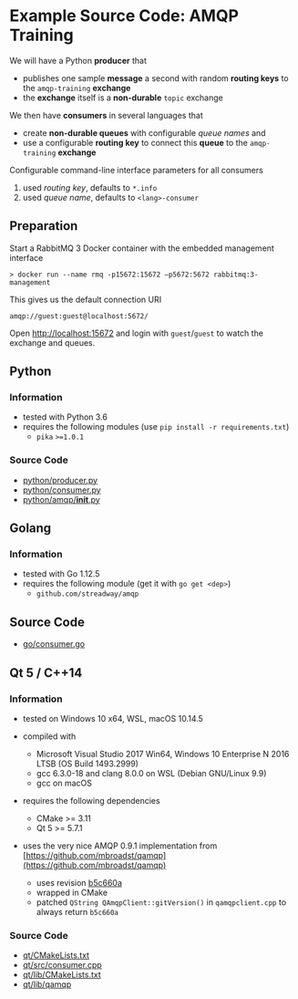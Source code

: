 # Example Source Code: AMQP Training
We will have a Python __producer__ that

- publishes one sample __message__ a second with random __routing keys__ to the `amqp-training` __exchange__
- the __exchange__ itself is a __non-durable__ `topic` exchange

We then have __consumers__ in several languages that

- create __non-durable queues__ with configurable _queue names_  and
- use a configurable __routing key__ to connect this __queue__ to the `amqp-training` __exchange__

Configurable command-line interface parameters for all consumers

1. used _routing key_, defaults to `*.info`
1. used _queue name_, defaults to `<lang>-consumer`

## Preparation
Start a RabbitMQ 3 Docker container with the embedded management interface

```
> docker run --name rmq -p15672:15672 –p5672:5672 rabbitmq:3-management 
```

This gives us the default connection URI
```
amqp://guest:guest@localhost:5672/
```

Open [http://localhost:15672](http://localhost:15672) and login with `guest`/`guest` to watch the exchange and queues.


## Python
### Information
- tested with Python 3.6
- requires the following modules (use `pip install -r requirements.txt`)
  - `pika` `>=1.0.1`

### Source Code
- [python/producer.py](python/producer.py)
- [python/consumer.py](python/consumer.py)
- [python/amqp/__init__.py](python/amqp/__init__.py) 


## Golang
### Information
- tested with Go 1.12.5
- requires the following module (get it with `go get <dep>`)
  - `github.com/streadway/amqp`

## Source Code
- [go/consumer.go](go/consumer.go)


## Qt 5 / C++14
### Information
- tested on Windows 10 x64, WSL, macOS 10.14.5
- compiled with
  - Microsoft Visual Studio 2017 Win64, Windows 10 Enterprise N 2016 LTSB (OS Build 1493.2999)
  - gcc 6.3.0-18 and clang 8.0.0 on WSL (Debian GNU/Linux 9.9)
  - gcc on macOS

- requires the following dependencies
  - CMake >= 3.11
  - Qt 5  >= 5.7.1

- uses the very nice AMQP 0.9.1 implementation from [https://github.com/mbroadst/qamqp](https://github.com/mbroadst/qamqp)
  - uses revision [b5c660a](https://github.com/mbroadst/qamqp/commit/b5c660a1ac10ac5bbb8f770318d0eb69b484de93)
  - wrapped in CMake
  - patched `QString QAmqpClient::gitVersion()` in `qamqpclient.cpp` to always return `b5c660a`

### Source Code
- [qt/CMakeLists.txt](qt/CMakeLists.txt)
- [qt/src/consumer.cpp](qt/src/consumer.cpp)
- [qt/lib/CMakeLists.txt](qt/lib/CMakeLists.txt)
- [qt/lib/qamqp](qt/lib/qamqp)


